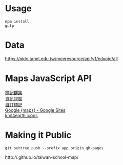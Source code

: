 Usage
===
`npm install`  
`gulp`  

Data
===
https://oidc.tanet.edu.tw/moeresource/api/v1/eduoid/all

Maps JavaScript API
===
[標記群集](https://developers.google.com/maps/documentation/javascript/marker-clustering)  
[資訊視窗](https://developers.google.com/maps/documentation/javascript/infowindows?hl=zh-tw)  
[自訂標記](https://developers.google.com/maps/documentation/javascript/custom-markers?hl=zh-tw)  
[Google {maps} - Google Sites](https://sites.google.com/site/gmapsdevelopment/)   
[kml4earth icons](http://kml4earth.appspot.com/icons.html)

Making it Public
===
`git subtree push --prefix app origin gh-pages`  

http://<username>.github.io/taiwan-school-map/

